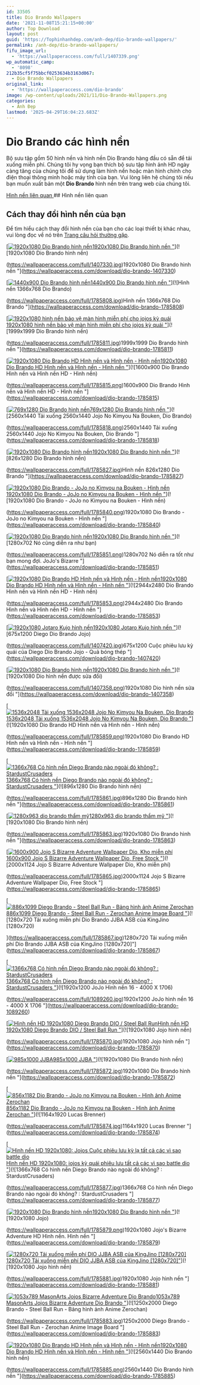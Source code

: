 ```yaml
---
id: 33505
title: Dio Brando Wallpapers
date: '2021-11-08T15:21:15+00:00'
author: Top Download
layout: post
guid: 'https://Tophinhanhdep.com/anh-dep/dio-brando-wallpapers/'
permalink: /anh-dep/dio-brando-wallpapers/
fifu_image_url:
  - 'https://wallpaperaccess.com/full/1407339.png'
wp_automatic_camp:
  - '8098'
212b35cf5f75bbcf0253634b3163d067:
  - Dio Brando Wallpapers
original_link:
  - 'https://wallpaperaccess.com/dio-brando'
image: /wp-content/uploads/2021/11/Dio-Brando-Wallpapers.png
categories:
  - Ảnh Đẹp
lastmod: '2025-04-29T16:04:23.683Z'
---
```

# Dio Brando các hình nền

Bộ sưu tập gồm 50 hình nền và hình nền Dio Brando hàng đầu có sẵn để tải xuống miễn phí. Chúng tôi hy vọng bạn thích bộ sưu tập hình ảnh HD ngày càng tăng của chúng tôi để sử dụng làm hình nền hoặc màn hình chính cho điện thoại thông minh hoặc máy tính của bạn. Vui lòng liên hệ chúng tôi nếu bạn muốn xuất bản một **Dio Brando** hình nền trên trang web của chúng tôi.

[Hình nền liên quan ](#related) ## Hình nền liên quan

## Cách thay đổi hình nền của bạn

Để tìm hiểu cách thay đổi hình nền của bạn cho các loại thiết bị khác nhau, vui lòng đọc về nó trên [Trang câu hỏi thường gặp](https://tophinhanhdep.com/faq/).

  
[[![1920x1080 Dio Brando hình nền](https://wallpaperaccess.com/full/1407339.png)1920x1080 Dio Brando hình nền "](https://wallpaperaccess.com/download/dio-brando-1407339)](![1920x1080 Dio Brando hình nền)

(https://wallpaperaccess.com/full/1407330.jpg)1920x1080 Dio Brando hình nền "](https://wallpaperaccess.com/download/dio-brando-1407330)

[[![1440x900 Dio Brando hình nền](https://wallpaperaccess.com/full/1785803.jpg)1440x900 Dio Brando hình nền "](https://wallpaperaccess.com/download/dio-brando-1785803)](![Hình nền 1366x768 Dio Brando)

(https://wallpaperaccess.com/full/1785808.jpg)Hình nền 1366x768 Dio Brando "](https://wallpaperaccess.com/download/dio-brando-1785808)

[[![1920x1080 hình nền bảo vệ màn hình miễn phí cho jojos kỳ quái](https://wallpaperaccess.com/full/1785809.jpg)1920x1080 hình nền bảo vệ màn hình miễn phí cho jojos kỳ quái "](https://wallpaperaccess.com/download/dio-brando-1785809)](![1999x1999 Dio Brando hình nền)

(https://wallpaperaccess.com/full/1785811.jpg)1999x1999 Dio Brando hình nền "](https://wallpaperaccess.com/download/dio-brando-1785811)

[[![1920x1080 Dio Brando HD Hình nền và Hình nền - Hình nền](https://wallpaperaccess.com/full/1407423.png)1920x1080 Dio Brando HD Hình nền và Hình nền - Hình nền "](https://wallpaperaccess.com/download/dio-brando-1407423)](![1600x900 Dio Brando Hình nền và Hình nền HD - Hình nền)

(https://wallpaperaccess.com/full/1785815.png)1600x900 Dio Brando Hình nền và Hình nền HD - Hình nền "](https://wallpaperaccess.com/download/dio-brando-1785815)

[[![769x1280 Dio Brando hình nền](https://wallpaperaccess.com/full/1785816.jpg)769x1280 Dio Brando hình nền "](https://wallpaperaccess.com/download/dio-brando-1785816)](![2560x1440 Tải xuống 2560x1440 Jojo No Kimyou Na Bouken, Dio Brando)

(https://wallpaperaccess.com/full/1785818.png)2560x1440 Tải xuống 2560x1440 Jojo No Kimyou Na Bouken, Dio Brando "](https://wallpaperaccess.com/download/dio-brando-1785818)

[[![1920x1080 Dio Brando hình nền](https://wallpaperaccess.com/full/1407342.png)1920x1080 Dio Brando hình nền "](https://wallpaperaccess.com/download/dio-brando-1407342)](![826x1280 Dio Brando hình nền)

(https://wallpaperaccess.com/full/1785827.jpg)Hình nền 826x1280 Dio Brando "](https://wallpaperaccess.com/download/dio-brando-1785827)

[[![1920x1080 Dio Brando - JoJo no Kimyou na Bouken - Hình nền](https://wallpaperaccess.com/full/1785829.png)1920x1080 Dio Brando - JoJo no Kimyou na Bouken - Hình nền "](https://wallpaperaccess.com/download/dio-brando-1785829)](![1920x1080 Dio Brando - JoJo no Kimyou na Bouken - Hình nền)

(https://wallpaperaccess.com/full/1785840.png)1920x1080 Dio Brando - JoJo no Kimyou na Bouken - Hình nền "](https://wallpaperaccess.com/download/dio-brando-1785840)

[[![1920x1080 Dio Brando hình nền](https://wallpaperaccess.com/full/1785850.png)1920x1080 Dio Brando hình nền "](https://wallpaperaccess.com/download/dio-brando-1785850)](![1280x702 Nó cũng diễn ra như bạn)

(https://wallpaperaccess.com/full/1785851.png)1280x702 Nó diễn ra tốt như bạn mong đợi. JoJo's Bizarre "](https://wallpaperaccess.com/download/dio-brando-1785851)

[[![1920x1080 Dio Brando HD Hình nền và Hình nền - Hình nền](https://wallpaperaccess.com/full/1089312.jpg)1920x1080 Dio Brando HD Hình nền và Hình nền - Hình nền "](https://wallpaperaccess.com/download/dio-brando-1089312)](![2944x2480 Dio Brando Hình nền và Hình nền HD - Hình nền)

(https://wallpaperaccess.com/full/1785853.png)2944x2480 Dio Brando Hình nền và Hình nền HD - Hình nền "](https://wallpaperaccess.com/download/dio-brando-1785853)

[[![1920x1080 Jotaro Kujo hình nền](https://wallpaperaccess.com/full/1785854.jpg)1920x1080 Jotaro Kujo hình nền "](https://wallpaperaccess.com/download/dio-brando-1785854)](![675x1200 Diego Dio Brando Jojo)

(https://wallpaperaccess.com/full/1407420.jpg)675x1200 Cuộc phiêu lưu kỳ quái của Diego Dio Brando Jojo - Quả bóng thép "](https://wallpaperaccess.com/download/dio-brando-1407420)

[[![1920x1080 Dio Brando hình nền](https://wallpaperaccess.com/full/1407418.png)1920x1080 Dio Brando hình nền "](https://wallpaperaccess.com/download/dio-brando-1407418)](![1920x1080 Dio hình nền được sửa đổi)

(https://wallpaperaccess.com/full/1407358.png)1920x1080 Dio hình nền sửa đổi "](https://wallpaperaccess.com/download/dio-brando-1407358)

[[![1536x2048 Tải xuống 1536x2048 Jojo No Kimyou Na Bouken, Dio Brando](https://wallpaperaccess.com/full/1407407.jpg)1536x2048 Tải xuống 1536x2048 Jojo No Kimyou Na Bouken, Dio Brando "](https://wallpaperaccess.com/download/dio-brando-1407407)](![1920x1080 Dio Brando HD Hình nền và Hình nền - Hình nền)

(https://wallpaperaccess.com/full/1785859.png)1920x1080 Dio Brando HD Hình nền và Hình nền - Hình nền "](https://wallpaperaccess.com/download/dio-brando-1785859)

[[![1366x768 Có hình nền Diego Brando nào ngoài đó không?  : StardustCrusaders](https://wallpaperaccess.com/full/1785860.jpg)1366x768 Có hình nền Diego Brando nào ngoài đó không? : StardustCrusaders "](https://wallpaperaccess.com/download/dio-brando-1785860)](![896x1280 Dio Brando hình nền)

(https://wallpaperaccess.com/full/1785861.jpg)896x1280 Dio Brando hình nền "](https://wallpaperaccess.com/download/dio-brando-1785861)

[[![1280x963 dio brando thẩm mỹ](https://wallpaperaccess.com/full/1785862.jpg)1280x963 dio brando thẩm mỹ "](https://wallpaperaccess.com/download/dio-brando-1785862)](![1920x1080 Dio Brando hình nền)

(https://wallpaperaccess.com/full/1785863.jpg)1920x1080 Dio Brando hình nền "](https://wallpaperaccess.com/download/dio-brando-1785863)

[[![1600x900 Jojo S Bizarre Adventure Wallpaper Dio, Kho miễn phí](https://wallpaperaccess.com/full/1785864.jpg)1600x900 Jojo S Bizarre Adventure Wallpaper Dio, Free Stock "](https://wallpaperaccess.com/download/dio-brando-1785864)](![2000x1124 Jojo S Bizarre Adventure Wallpaper Dio, Kho miễn phí)

(https://wallpaperaccess.com/full/1785865.jpg)2000x1124 Jojo S Bizarre Adventure Wallpaper Dio, Free Stock "](https://wallpaperaccess.com/download/dio-brando-1785865)

[[![886x1099 Diego Brando - Steel Ball Run - Bảng hình ảnh Anime Zerochan](https://wallpaperaccess.com/full/1785866.jpg)886x1099 Diego Brando - Steel Ball Run - Zerochan Anime Image Board "](https://wallpaperaccess.com/download/dio-brando-1785866)](![1280x720 Tải xuống miễn phí Dio Brando JJBA ASB của KingJino [1280x720)

](https://wallpaperaccess.com/full/1785867.jpg)1280x720 Tải xuống miễn phí Dio Brando JJBA ASB của KingJino \[1280x720\]"](https://wallpaperaccess.com/download/dio-brando-1785867)

[[![1366x768 Có hình nền Diego Brando nào ngoài đó không?  : StardustCrusaders](https://wallpaperaccess.com/full/1785868.jpg)1366x768 Có hình nền Diego Brando nào ngoài đó không? : StardustCrusaders "](https://wallpaperaccess.com/download/dio-brando-1785868)](![1920x1200 JoJo Hình nền 16 - 4000 X 1706)

(https://wallpaperaccess.com/full/1089260.jpg)1920x1200 JoJo hình nền 16 - 4000 X 1706 "](https://wallpaperaccess.com/download/dio-brando-1089260)

[[![Hình nền HD 1920x1080 Diego Brando DIO / Steel Ball Run](https://wallpaperaccess.com/full/1785869.jpg)Hình nền HD 1920x1080 Diego Brando DIO / Steel Ball Run "](https://wallpaperaccess.com/download/dio-brando-1785869)](![1920x1080 Jojo hình nền)

(https://wallpaperaccess.com/full/1785870.jpg)1920x1080 Jojo hình nền "](https://wallpaperaccess.com/download/dio-brando-1785870)

[[![985x1000 JJBA](https://wallpaperaccess.com/full/1785871.jpg)985x1000 JJBA "](https://wallpaperaccess.com/download/dio-brando-1785871)](![1920x1080 Dio Brando hình nền)

(https://wallpaperaccess.com/full/1785872.jpg)1920x1080 Dio Brando hình nền "](https://wallpaperaccess.com/download/dio-brando-1785872)

[[![856x1182 Dio Brando - JoJo no Kimyou na Bouken - Hình ảnh Anime Zerochan](https://wallpaperaccess.com/full/1785873.jpg)856x1182 Dio Brando - JoJo no Kimyou na Bouken - Hình ảnh Anime Zerochan "](https://wallpaperaccess.com/download/dio-brando-1785873)](![1164x1920 Lucas Brenner)

(https://wallpaperaccess.com/full/1785874.jpg)1164x1920 Lucas Brenner "](https://wallpaperaccess.com/download/dio-brando-1785874)

[[![Hình nền HD 1920x1080: Jojos Cuộc phiêu lưu kỳ lạ tất cả các vì sao battle dio](https://wallpaperaccess.com/full/1785875.jpg)Hình nền HD 1920x1080: jojos kỳ quái phiêu lưu tất cả các vì sao battle dio "](https://wallpaperaccess.com/download/dio-brando-1785875)](![1366x768 Có hình nền Diego Brando nào ngoài đó không?  : StardustCrusaders)

(https://wallpaperaccess.com/full/1785877.jpg)1366x768 Có hình nền Diego Brando nào ngoài đó không? : StardustCrusaders "](https://wallpaperaccess.com/download/dio-brando-1785877)

[[![1920x1080 Dio Brando hình nền](https://wallpaperaccess.com/full/1785878.png)1920x1080 Dio Brando hình nền "](https://wallpaperaccess.com/download/dio-brando-1785878)](![1920x1080 Jojo)

(https://wallpaperaccess.com/full/1785879.png)1920x1080 Jojo's Bizarre Adventure HD Hình nền. Hình nền "](https://wallpaperaccess.com/download/dio-brando-1785879)

[[![1280x720 Tải xuống miễn phí DIO JJBA ASB của KingJino [1280x720]](https://wallpaperaccess.com/full/1407458.jpg)1280x720 Tải xuống miễn phí DIO JJBA ASB của KingJino \[1280x720\]"](https://wallpaperaccess.com/download/dio-brando-1407458)](![1920x1080 Jojo hình nền)

(https://wallpaperaccess.com/full/1785881.jpg)1920x1080 Jojo hình nền "](https://wallpaperaccess.com/download/dio-brando-1785881)

[[![1053x789 MasonArts Jojos Bizarre Adventure Dio Brando](https://wallpaperaccess.com/full/1785882.jpg)1053x789 MasonArts Jojos Bizarre Adventure Dio Brando "](https://wallpaperaccess.com/download/dio-brando-1785882)](![1250x2000 Diego Brando - Steel Ball Run - Bảng hình ảnh Anime Zerochan)

(https://wallpaperaccess.com/full/1785883.jpg)1250x2000 Diego Brando - Steel Ball Run - Zerochan Anime Image Board "](https://wallpaperaccess.com/download/dio-brando-1785883)

[[![1920x1080 Dio Brando HD Hình nền và Hình nền - Hình nền](https://wallpaperaccess.com/full/1785884.jpg)1920x1080 Dio Brando HD Hình nền và Hình nền - Hình nền "](https://wallpaperaccess.com/download/dio-brando-1785884)](![2560x1440 Dio Brando hình nền)

(https://wallpaperaccess.com/full/1785885.png)2560x1440 Dio Brando hình nền "](https://wallpaperaccess.com/download/dio-brando-1785885)
